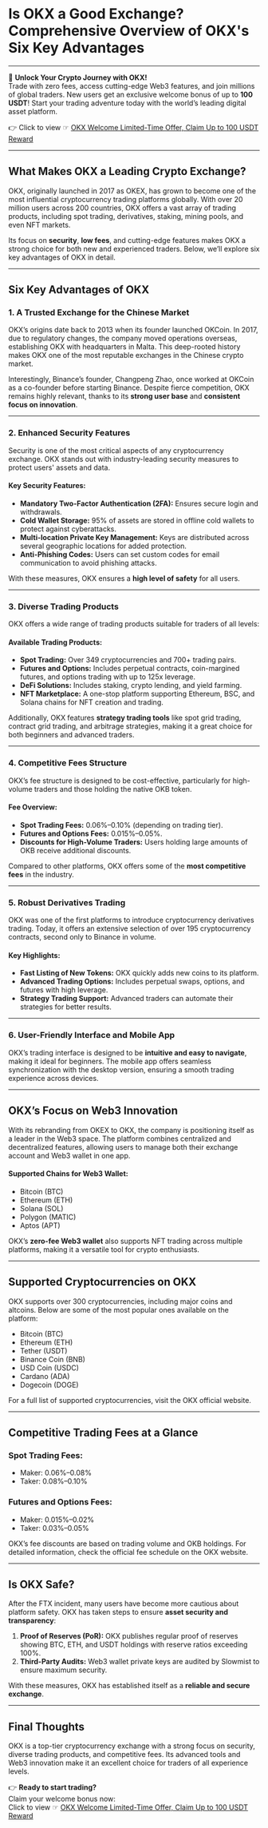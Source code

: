 # Is OKX a Good Exchange? Comprehensive Overview of OKX's Six Key Advantages

---

🚀 **Unlock Your Crypto Journey with OKX!**  
Trade with zero fees, access cutting-edge Web3 features, and join millions of global traders. New users get an exclusive welcome bonus of up to **100 USDT**! Start your trading adventure today with the world’s leading digital asset platform.  

👉 Click to view ☞ [OKX Welcome Limited-Time Offer, Claim Up to 100 USDT Reward](https://bit.ly/OKXe)

---

## What Makes OKX a Leading Crypto Exchange?

OKX, originally launched in 2017 as OKEX, has grown to become one of the most influential cryptocurrency trading platforms globally. With over 20 million users across 200 countries, OKX offers a vast array of trading products, including spot trading, derivatives, staking, mining pools, and even NFT markets.

Its focus on **security**, **low fees**, and cutting-edge features makes OKX a strong choice for both new and experienced traders. Below, we’ll explore six key advantages of OKX in detail.

---

## Six Key Advantages of OKX

### 1. A Trusted Exchange for the Chinese Market

OKX’s origins date back to 2013 when its founder launched OKCoin. In 2017, due to regulatory changes, the company moved operations overseas, establishing OKX with headquarters in Malta. This deep-rooted history makes OKX one of the most reputable exchanges in the Chinese crypto market.

Interestingly, Binance’s founder, Changpeng Zhao, once worked at OKCoin as a co-founder before starting Binance. Despite fierce competition, OKX remains highly relevant, thanks to its **strong user base** and **consistent focus on innovation**.

---

### 2. Enhanced Security Features

Security is one of the most critical aspects of any cryptocurrency exchange. OKX stands out with industry-leading security measures to protect users' assets and data.

#### Key Security Features:
- **Mandatory Two-Factor Authentication (2FA):** Ensures secure login and withdrawals.  
- **Cold Wallet Storage:** 95% of assets are stored in offline cold wallets to protect against cyberattacks.  
- **Multi-location Private Key Management:** Keys are distributed across several geographic locations for added protection.  
- **Anti-Phishing Codes:** Users can set custom codes for email communication to avoid phishing attacks.

With these measures, OKX ensures a **high level of safety** for all users.

---

### 3. Diverse Trading Products

OKX offers a wide range of trading products suitable for traders of all levels:

#### Available Trading Products:
- **Spot Trading:** Over 349 cryptocurrencies and 700+ trading pairs.  
- **Futures and Options:** Includes perpetual contracts, coin-margined futures, and options trading with up to 125x leverage.  
- **DeFi Solutions:** Includes staking, crypto lending, and yield farming.  
- **NFT Marketplace:** A one-stop platform supporting Ethereum, BSC, and Solana chains for NFT creation and trading.  

Additionally, OKX features **strategy trading tools** like spot grid trading, contract grid trading, and arbitrage strategies, making it a great choice for both beginners and advanced traders.

---

### 4. Competitive Fees Structure

OKX’s fee structure is designed to be cost-effective, particularly for high-volume traders and those holding the native OKB token.

#### Fee Overview:
- **Spot Trading Fees:** 0.06%–0.10% (depending on trading tier).  
- **Futures and Options Fees:** 0.015%–0.05%.  
- **Discounts for High-Volume Traders:** Users holding large amounts of OKB receive additional discounts.  

Compared to other platforms, OKX offers some of the **most competitive fees** in the industry.

---

### 5. Robust Derivatives Trading

OKX was one of the first platforms to introduce cryptocurrency derivatives trading. Today, it offers an extensive selection of over 195 cryptocurrency contracts, second only to Binance in volume.

#### Key Highlights:
- **Fast Listing of New Tokens:** OKX quickly adds new coins to its platform.  
- **Advanced Trading Options:** Includes perpetual swaps, options, and futures with high leverage.  
- **Strategy Trading Support:** Advanced traders can automate their strategies for better results.

---

### 6. User-Friendly Interface and Mobile App

OKX’s trading interface is designed to be **intuitive and easy to navigate**, making it ideal for beginners. The mobile app offers seamless synchronization with the desktop version, ensuring a smooth trading experience across devices.

---

## OKX’s Focus on Web3 Innovation

With its rebranding from OKEX to OKX, the company is positioning itself as a leader in the Web3 space. The platform combines centralized and decentralized features, allowing users to manage both their exchange account and Web3 wallet in one app.

#### Supported Chains for Web3 Wallet:
- Bitcoin (BTC)  
- Ethereum (ETH)  
- Solana (SOL)  
- Polygon (MATIC)  
- Aptos (APT)  

OKX’s **zero-fee Web3 wallet** also supports NFT trading across multiple platforms, making it a versatile tool for crypto enthusiasts.

---

## Supported Cryptocurrencies on OKX

OKX supports over 300 cryptocurrencies, including major coins and altcoins. Below are some of the most popular ones available on the platform:

- Bitcoin (BTC)  
- Ethereum (ETH)  
- Tether (USDT)  
- Binance Coin (BNB)  
- USD Coin (USDC)  
- Cardano (ADA)  
- Dogecoin (DOGE)  

For a full list of supported cryptocurrencies, visit the OKX official website.

---

## Competitive Trading Fees at a Glance

### Spot Trading Fees:
- Maker: 0.06%–0.08%  
- Taker: 0.08%–0.10%  

### Futures and Options Fees:
- Maker: 0.015%–0.02%  
- Taker: 0.03%–0.05%  

OKX’s fee discounts are based on trading volume and OKB holdings. For detailed information, check the official fee schedule on the OKX website.

---

## Is OKX Safe?

After the FTX incident, many users have become more cautious about platform safety. OKX has taken steps to ensure **asset security and transparency**:

1. **Proof of Reserves (PoR):** OKX publishes regular proof of reserves showing BTC, ETH, and USDT holdings with reserve ratios exceeding 100%.  
2. **Third-Party Audits:** Web3 wallet private keys are audited by Slowmist to ensure maximum security.  

With these measures, OKX has established itself as a **reliable and secure exchange**.

---

## Final Thoughts

OKX is a top-tier cryptocurrency exchange with a strong focus on security, diverse trading products, and competitive fees. Its advanced tools and Web3 innovation make it an excellent choice for traders of all experience levels.

👉 **Ready to start trading?**  
Claim your welcome bonus now:  
Click to view ☞ [OKX Welcome Limited-Time Offer, Claim Up to 100 USDT Reward](https://bit.ly/OKXe)
